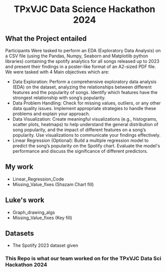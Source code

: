 <div id="header" align="center">
  <h1> TPxVJC Data Science Hackathon 2024</h1>
</div>

## What the Project entailed
Participants Were tasked to perform an EDA (Exploratory Data Analysis) on a CSV file (using the Pandas, Numpy, Seaborn and Matplotlib python libraries) containing the spotify analytics for all songs released up to 2023 and present their findings in a poster-like format of an A2-sized PDF file. We were tasked with 4 Main objectives which are:
- Data Exploration: 
Perform a comprehensive exploratory data analysis (EDA) on the dataset, analyzing the relationships between different features and the popularity of songs. Identify which features have the strongest relationship with song’s popularity.
- Data Problem Handling: Check for missing values, outliers, or any other data quality issues. Implement appropriate strategies to handle these problems and explain your approach.
- Data Visualization: Create meaningful visualizations (e.g., histograms, scatter plots, heatmaps) to help understand the general distribution of song popularity, and the impact of different features on a song’s popularity. Use visualizations to communicate your findings effectively.
- Linear Regression (Optional): Build a multiple regression model to predict the song’s popularity on the Spotify chart. Evaluate the model's performance and discuss the significance of different predictors.








## My work
- Linear_Regression_Code
- Missing_Value_fixes (Shazam Chart fill)

## Luke's work
- Graph_drawing_algs
- Missing_Value_fixes (Key fill)

## Datasets
- The Spotify 2023 dataset given

### This Repo is what our team worked on for the TPxVJC Data Sci Hackathon 2024
